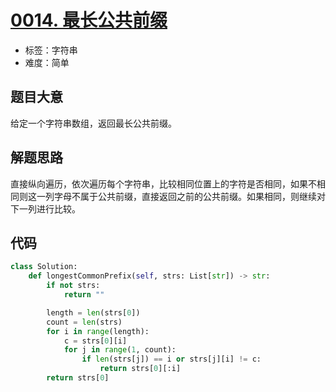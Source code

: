 # [0014. 最长公共前缀](https://leetcode-cn.com/problems/longest-common-prefix/)

- 标签：字符串
- 难度：简单

## 题目大意

给定一个字符串数组，返回最长公共前缀。

## 解题思路

直接纵向遍历，依次遍历每个字符串，比较相同位置上的字符是否相同，如果不相同则这一列字母不属于公共前缀，直接返回之前的公共前缀。如果相同，则继续对下一列进行比较。

## 代码

```Python
class Solution:
    def longestCommonPrefix(self, strs: List[str]) -> str:
        if not strs:
            return ""

        length = len(strs[0])
        count = len(strs)
        for i in range(length):
            c = strs[0][i]
            for j in range(1, count):
                if len(strs[j]) == i or strs[j][i] != c:
                    return strs[0][:i]
        return strs[0]
```



